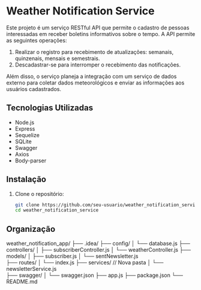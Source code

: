 # Weather Notification Service

Este projeto é um serviço RESTful API que permite o cadastro de pessoas interessadas em receber boletins informativos sobre o tempo. A API permite as seguintes operações:

1. Realizar o registro para recebimento de atualizações: semanais, quinzenais, mensais e semestrais.
2. Descadastrar-se para interromper o recebimento das notificações.

Além disso, o serviço planeja a integração com um serviço de dados externo para coletar dados meteorológicos e enviar as informações aos usuários cadastrados.

## Tecnologias Utilizadas

- Node.js
- Express
- Sequelize
- SQLite
- Swagger
- Axios
- Body-parser

## Instalação

1. Clone o repositório:
   ```bash
   git clone https://github.com/seu-usuario/weather_notification_service.git
   cd weather_notification_service

## Organização
weather_notification_app/
├── .idea/
├── config/
│   └── database.js
├── controllers/
│   ├── subscriberController.js
│   └── weatherController.js
├── models/
│   ├── subscriber.js
│   └── sentNewsletter.js  
├── routes/
│   └── index.js
├── services/  // Nova pasta
│   └── newsletterService.js  
├── swagger/
│   └── swagger.json
├── app.js
├── package.json
└── README.md
